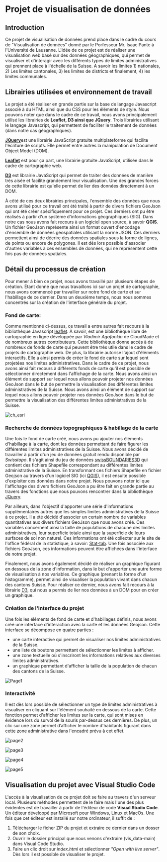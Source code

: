# Projet de visualisation de données

## Introduction                                                                 

Ce projet de visualisation de données prend place dans le cadre du cours de "Visualisation de données" donné par le Porfesseur Mr. Isaac Pante à l'Université de Lausanne.
L'idée de ce projet est de réaliser une visualisation web basé sur des données géographiques, qui permet de visualiser et d'interagir avec les différents types de limites administratives qui prennent place à l'échelle de la Suisse. A savoir les limites 1) nationales, 2) Les limites cantonales, 3) les limites de districts et finalement, 4) les limites communales.


## Librairies utilisées et environnement de travail

Le projet a été réaliser en grande partie sur la base de langage Javascript associé à du HTML ainsi que du CSS pour les éléments de style. Nous pouvons noter que dans le cadre de ce travail, nous avons principalement utilisé les librairies de __Leaflet, D3 ainsi que JQuery__. Trois librairies utilisant le langage Javascript, qui permettent de faciliter le traitement de données (dans notre cas géographiques).

[__JQuery__](https://jquery.com/)est une librairie JavaScript gratuite multiplateforme qui facilite l'écriture de scripts. Elle permet entre autres la manipulation de Document Object Model (DOM). 

[__Leaflet__](https://leafletjs.com/) est pour ça part, une librairie gratuite JavaScript, utilisée dans le cadre de cartographie web.

[__D3__](https://d3js.org/) est librairie JavaScript qui permet de traiter des données de manière très aisée et facilite grandement leur visualisation. Une des grandes forces de cette librairie est qu'elle permet de lier des données directement à un DOM.

À côté de ces deux librairies principales, l'ensemble des données que nous avons utilisé pour ce travail ont été traité à partir de divers fichiers GeoJson qui ont été créer spécifiquement pour ce projet. Ces derniers ont pu être réalisés à partir d'un système d'informations géographiques (SIG). Dans notre cas nous avons fait recours à un logiciel open source, à savoir __QGIS__.
Un fichier GeoJson représente ainsi un format ouvert d'encodage d'ensemble de données géospatiales utilisant la norme JSON. Ces derniers permettent ainsi de décrire des données spatiales sous la forme de lignes, de points ou encore de polygones. Il est dès lors possible d'associer d'autres variables à ces ensembles de données, qui ne représentent cette fois pas de données spatiales.


## Détail du processus de création

Pour mener à bien ce projet, nous avons travaillé par plusieurs étapes de création. Étant donné que nous travaillons ici sur un projet de cartographie, nous avons commencé par travailler sur notre fond de carte et sur l'habillage de ce dernier. Dans un deuxième temps, nous nous sommes concentrés sur la création de l'interface générale du projet.


### Fond de carte: 

Comme mentionné ci-dessus, ce travail a entre autres fait recours à la bibliothèque Javascript [leaflet](https://leafletjs.com/). À savoir, est une bibliothèque libre de cartographie en ligne développée par _Vladimir Agafonkin_ de CloudMade et de nombreux autres contributeurs. Cette bibliothèque donne accès à de nombreux de fonds de carte qui peuvent être très utile dans le cadre de projets de cartographie web. De plus, la librairie autorise l'ajout d'éléments interactifs. Elle a ainsi permis de créer le fond de carte sur lequel sont projetées nos limites administratives. 
Dans le cadre de ce projet, nous avons ainsi fait recours à différents fonds de carte qu'il est possible de sélectionner directement dans l'affichage de la carte. Nous avons ainsi un élément de support sur lequel nous allons pouvoir projeter nos données GeoJson dans le but de permettre la visualisation des différentes limites administratives de la Suisse. Nous avons ainsi un élément de support sur lequel nous allons pouvoir projeter nos données GeoJson dans le but de permettre la visualisation des différentes limites administratives de la Suisse. 

![ch_esri](https://user-images.githubusercontent.com/81638170/148357329-06e40d3d-6615-4fc8-ad14-881efc3f9b9e.JPG)


### Recherche de données topographiques & habillage de la carte

Une fois le fond de carte créé, nous avons pu ajouter nos éléments d'habillage à la carte, dont les données permettant de faire figurer les différentes limites administratives de la Suisse. Nous avons décidé de travailler à partir d'un jeu de données gratuit rendu disponible par _Swisstopo_. Il s'agit ainsi du jeu de données [swissBOUNDARIES3D](https://www.swisstopo.admin.ch/fr/geodata/landscape/boundaries3d.html) qui contient des fichiers Shapefile correspondant au différentes limites administrative de la Suisse.
En transformant ces fichiers Shapefile en fichier Geojson au travers d'un logiciel SIG (ici [QGIS](https://www.qgis.org/fr/site/)), il est ensuite possible d'exploiter ces données dans notre projet. Nous pouvons noter ici que l'affichage des divers fichiers GeoJson a pu être fait en grande partie au travers des fonctions que nous pouvons rencontrer dans la bibliothèque [JQuery](https://jquery.com/).

Par ailleurs, dans l'objectif d'apporter une série d'informations supplémentaires autres que les simples limites administratives de la Suisse à ce projet. Il a été décidé d'associer un certain nombre de variables quantitatives aux divers fichiers GeoJson que nous avons créé. Ces variables concernent ainsi la taille de populations de chacune des limites administratives, leur superficie totale ainsi que la superficie de leurs surfaces de sol non naturel. Ces informations ont été collecter sur le site de l'office fédéral de la statistique, à savoir: [Stat-tab](https://www.bfs.admin.ch/bfs/fr/home/services/recherche/stat-tab-donnees-interactives.html). Une fois associée aux fichiers GeoJson, ces informations peuvent être affichées dans l'interface de notre projet.

Finalement, nous avons également décidé de réaliser un graphique figurant en dessous de la zone d'information, dans le but d'apporter une autre forme de visualisation à nos variables. Ce graphique (prenant la forme d'un histogramme), permet ainsi de visualiser la population vivant dans chacun des cantons Suisse. Pour réaliser ce dernier, nous avons fait recours à la librairie [D3](https://d3js.org/), qui nous a permis de lier nos données à un DOM pour en créer un graphique. 


### Création de l'interface du projet 

Une fois les éléments de fond de carte et d'habillages définis, nous avons créé une interface d'interaction avec la carte et les données Geojson. Cette interface se décompose en quatre parties :

-  une carte interactive qui permet de visualiser nos limites administratives de la Suisse.	
-  une liste de boutons permettant de sélectionner les limites à afficher.
-  une zone textuelle où s'inscriront les informations relatives aux diverses limites administratives.
-  un graphique permettant d'afficher la taille de la population de chacun des cantons de la Suisse.

![Page1](https://user-images.githubusercontent.com/81638170/172373243-16aac99f-0d73-433a-8240-ba34d90b2c27.png)


### Interactivité 
Il est dès lors possible de sélectionner un type de limites administratives à visualiser en cliquant sur l'élément souhaité en dessous de la carte. Cette fonction permet d'afficher les limites sur la carte, qui sont mises en évidence lors du survol de la souris par-dessus ces dernières. De plus, un clic sur une zone permet d’afficher le nombre d'habitants figurant dans cette zone administrative dans l'encadré prévu à cet effet.

![page2](https://user-images.githubusercontent.com/81638170/172373761-260e469e-24e0-4990-92c5-6cbcd80701b3.png)

![page3](https://user-images.githubusercontent.com/81638170/172373792-18becd89-ff24-4a59-9cac-d9012cbda7cd.png)

![page4](https://user-images.githubusercontent.com/81638170/172373822-74f92c0b-8442-4ba8-9ddd-6f0788fb2925.png)

![page5](https://user-images.githubusercontent.com/81638170/172373831-31c38097-79cf-423e-a3f1-91344f8a2024.png)


## Visualisation du projet avec **Visual Studio Code**

L'accès à la visualisation de ce projet doit se faire au travers d'un serveur local. Plusieurs méthodes permettent de le faire mais l'une des plus évidentes est de travailler à partir de l'éditeur de code **Visual Studio Code**. Un éditeur développé par Microsoft pour Windows, Linux et MacOs. Une fois que cet éditeur est installé sur notre ordinateur, il suffit de :

  1. Télécharger le ficher ZIP du projet et extraire ce dernier dans un dosser de son choix.
  2. Ouvrir le dossier principal que nous venons d'extraire (vis_data-main) dans Visual Code Studio.
  3. Faire un clic droit sur _index.html_ et sélectionner _"Open with live server"_. Dès lors il est possible de visualiser le projet.







